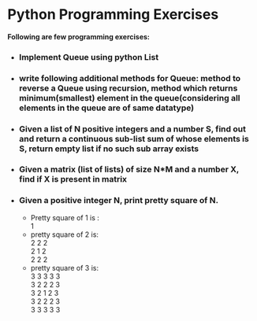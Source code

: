 # Python Programming Exercises
#### Following are few programming exercises:
- ### Implement Queue using python List
- ### write following additional methods for Queue: method to reverse a Queue using recursion, method which returns minimum(smallest) element in the queue(considering all elements in the queue are of same datatype)
- ### Given a list of N positive integers and a number S, find out and return a continuous sub-list sum of whose elements is S, return empty list if no such sub array exists
- ### Given a matrix (list of lists) of size N*M and a number X, find if X is present in matrix
- ### Given a positive integer N, print pretty square of N.
    - Pretty square of 1 is : <br>
1<br>
    - pretty square of 2 is: <br>
2 2 2<br>
2 1 2<br>
2 2 2<br>
    - pretty square of 3 is: <br>
3 3 3 3 3<br>
3 2 2 2 3<br>
3 2 1 2 3<br>
3 2 2 2 3<br>
3 3 3 3 3<br>